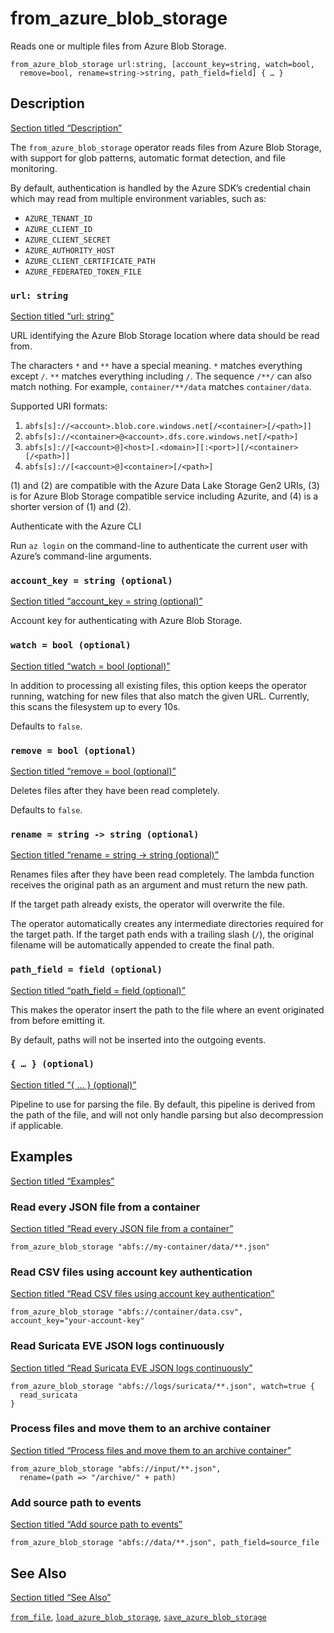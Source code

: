 # from_azure_blob_storage

Reads one or multiple files from Azure Blob Storage.

```tql
from_azure_blob_storage url:string, [account_key=string, watch=bool,
  remove=bool, rename=string->string, path_field=field] { … }
```

## Description

[Section titled “Description”](#description)

The `from_azure_blob_storage` operator reads files from Azure Blob Storage, with support for glob patterns, automatic format detection, and file monitoring.

By default, authentication is handled by the Azure SDK’s credential chain which may read from multiple environment variables, such as:

* `AZURE_TENANT_ID`
* `AZURE_CLIENT_ID`
* `AZURE_CLIENT_SECRET`
* `AZURE_AUTHORITY_HOST`
* `AZURE_CLIENT_CERTIFICATE_PATH`
* `AZURE_FEDERATED_TOKEN_FILE`

### `url: string`

[Section titled “url: string”](#url-string)

URL identifying the Azure Blob Storage location where data should be read from.

The characters `*` and `**` have a special meaning. `*` matches everything except `/`. `**` matches everything including `/`. The sequence `/**/` can also match nothing. For example, `container/**/data` matches `container/data`.

Supported URI formats:

1. `abfs[s]://<account>.blob.core.windows.net[/<container>[/<path>]]`
2. `abfs[s]://<container>@<account>.dfs.core.windows.net[/<path>]`
3. `abfs[s]://[<account>@]<host>[.<domain>][:<port>][/<container>[/<path>]]`
4. `abfs[s]://[<account>@]<container>[/<path>]`

(1) and (2) are compatible with the Azure Data Lake Storage Gen2 URIs, (3) is for Azure Blob Storage compatible service including Azurite, and (4) is a shorter version of (1) and (2).

Authenticate with the Azure CLI

Run `az login` on the command-line to authenticate the current user with Azure’s command-line arguments.

### `account_key = string (optional)`

[Section titled “account\_key = string (optional)”](#account_key--string-optional)

Account key for authenticating with Azure Blob Storage.

### `watch = bool (optional)`

[Section titled “watch = bool (optional)”](#watch--bool-optional)

In addition to processing all existing files, this option keeps the operator running, watching for new files that also match the given URL. Currently, this scans the filesystem up to every 10s.

Defaults to `false`.

### `remove = bool (optional)`

[Section titled “remove = bool (optional)”](#remove--bool-optional)

Deletes files after they have been read completely.

Defaults to `false`.

### `rename = string -> string (optional)`

[Section titled “rename = string -> string (optional)”](#rename--string---string-optional)

Renames files after they have been read completely. The lambda function receives the original path as an argument and must return the new path.

If the target path already exists, the operator will overwrite the file.

The operator automatically creates any intermediate directories required for the target path. If the target path ends with a trailing slash (`/`), the original filename will be automatically appended to create the final path.

### `path_field = field (optional)`

[Section titled “path\_field = field (optional)”](#path_field--field-optional)

This makes the operator insert the path to the file where an event originated from before emitting it.

By default, paths will not be inserted into the outgoing events.

### `{ … } (optional)`

[Section titled “{ … } (optional)”](#---optional)

Pipeline to use for parsing the file. By default, this pipeline is derived from the path of the file, and will not only handle parsing but also decompression if applicable.

## Examples

[Section titled “Examples”](#examples)

### Read every JSON file from a container

[Section titled “Read every JSON file from a container”](#read-every-json-file-from-a-container)

```tql
from_azure_blob_storage "abfs://my-container/data/**.json"
```

### Read CSV files using account key authentication

[Section titled “Read CSV files using account key authentication”](#read-csv-files-using-account-key-authentication)

```tql
from_azure_blob_storage "abfs://container/data.csv", account_key="your-account-key"
```

### Read Suricata EVE JSON logs continuously

[Section titled “Read Suricata EVE JSON logs continuously”](#read-suricata-eve-json-logs-continuously)

```tql
from_azure_blob_storage "abfs://logs/suricata/**.json", watch=true {
  read_suricata
}
```

### Process files and move them to an archive container

[Section titled “Process files and move them to an archive container”](#process-files-and-move-them-to-an-archive-container)

```tql
from_azure_blob_storage "abfs://input/**.json",
  rename=(path => "/archive/" + path)
```

### Add source path to events

[Section titled “Add source path to events”](#add-source-path-to-events)

```tql
from_azure_blob_storage "abfs://data/**.json", path_field=source_file
```

## See Also

[Section titled “See Also”](#see-also)

[`from_file`](/reference/operators/from_file), [`load_azure_blob_storage`](/reference/operators/load_azure_blob_storage), [`save_azure_blob_storage`](/reference/operators/save_azure_blob_storage)